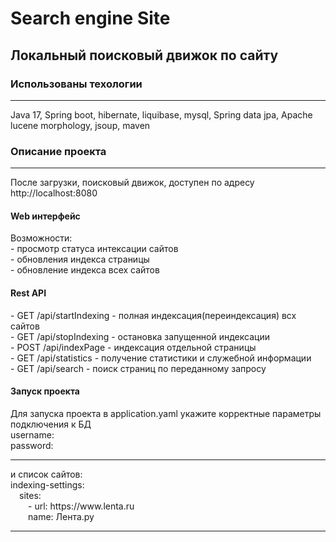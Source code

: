 # Search engine Site
<h2>Локальный поисковый движок по сайту </h2>
<h3>Использованы техологии</h3>
<hr/>
Java 17, Spring boot, hibernate, liquibase, mysql, Spring data jpa, Apache lucene morphology, jsoup, maven

<h3>Описание проекта</h3>
<hr/>
После загрузки, поисковый движок, доступен по адресу http://localhost:8080
<h4>Web интерфейс</h4>
Возможности:<br>
- просмотр статуса интексации сайтов<br>
- обновления индекса страницы<br>
- обновление индекса всех сайтов<br>
<h4>Rest API</h4>
- GET /api/startIndexing - полная индексация(переиндексация) всх сайтов<br>
- GET /api/stopIndexing - остановка запущенной индексации<br>
- POST /api/indexPage - индексация отдельной страницы<br>
- GET /api/statistics -  получение статистики и служебной информации<br>
- GET /api/search - поиск страниц по переданному запросу<br>
<h4>Запуск проекта</h4>
Для запуска проекта в application.yaml укажите корректные параметры подключения к БД <br>
username:<br>
password:<br>
<hr/>
и список сайтов:<br>
indexing-settings:<br>
&emsp;sites:<br>
&emsp;&emsp;- url: https://www.lenta.ru<br>
&emsp;&emsp;name: Лента.ру<br>
<hr/>

